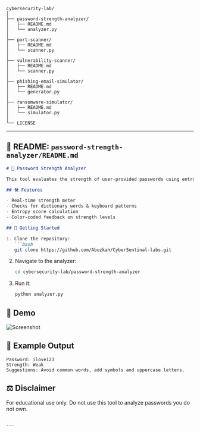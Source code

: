 ```
cybersecurity-lab/
│
├── password-strength-analyzer/
│   ├── README.md
│   └── analyzer.py
│
├── port-scanner/
│   ├── README.md
│   └── scanner.py
│
├── vulnerability-scanner/
│   ├── README.md
│   └── scanner.py
│
├── phishing-email-simulator/
│   ├── README.md
│   └── generator.py
│
├── ransomware-simulator/
│   ├── README.md
│   └── simulator.py
│
└── LICENSE
```

---

## 🧠 README: `password-strength-analyzer/README.md`

```markdown
# 🔐 Password Strength Analyzer

This tool evaluates the strength of user-provided passwords using entropy calculation, dictionary pattern analysis, and character variety. It helps users identify weak passwords and understand how to improve them.

## 🛠 Features

- Real-time strength meter
- Checks for dictionary words & keyboard patterns
- Entropy score calculation
- Color-coded feedback on strength levels

## 🚀 Getting Started

1. Clone the repository:
   ```bash
   git clone https://github.com/Abuzkah/CyberSentinal-labs.git
   ```
2. Navigate to the analyzer:
   ```bash
   cd cybersecurity-lab/password-strength-analyzer
   ```
3. Run it:
   ```bash
   python analyzer.py
   ```

## 📸 Demo

![Screenshot](https://example.com/demo-image.png)  

## 🧪 Example Output

```
Password: ilove123
Strength: Weak
Suggestions: Avoid common words, add symbols and uppercase letters.
```

## ⚖️ Disclaimer

For educational use only. Do not use this tool to analyze passwords you do not own.
```

---

